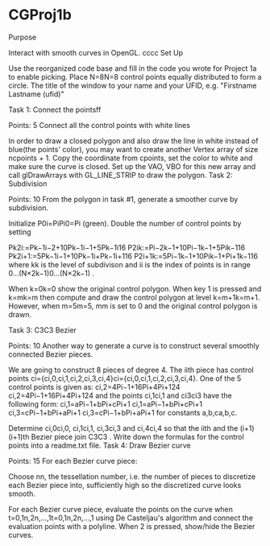 # CGProj1b
Purpose

Interact with smooth curves in OpenGL.
cccc
Set Up

Use the reorganized code base and fill in the code you wrote for Project 1a to enable picking. 
Place N=8N=8 control points equally distributed to form a circle. 
The title of the window to your name and your UFID, e.g. "Firstname Lastname (ufid)"

Task 1: Connect the pointsff

 
Points: 5
Connect all the control points with white lines

In order to draw a closed polygon and also draw the line in white instead of blue(the points' color), you may want to create another Vertex array of size ncpoints + 1. Copy the coordinate from cpoints, set the color to white and make sure the curve is closed.
Set up the VAO, VBO for this new array and call glDrawArrays with GL_LINE_STRIP to draw the polygon.
Task 2: Subdivision

 
Points: 10
From the polygon in task #1, generate a smoother curve by subdivision.

Initialize P0i=PiPi0=Pi (green). 
Double the number of control points by setting

Pk2i:=Pk−1i−2+10Pk−1i−1+5Pk−1i16
P2ik:=Pi−2k−1+10Pi−1k−1+5Pik−116
Pk2i+1:=5Pk−1i−1+10Pk−1i+Pk−1i+116
P2i+1k:=5Pi−1k−1+10Pik−1+Pi+1k−116
where kk is the level of subdivison and 
ii is the index of points is in range 0…(N×2k−1)0…(N×2k−1) .

When k=0k=0 show the original control polygon. When key 1 is pressed and k=mk=m then compute and draw the control polygon at level k=m+1k=m+1. However, when m=5m=5, mm is set to 0 and the original control polygon is drawn.

Task 3: C3C3 Bezier

Points: 10
Another way to generate a curve is to construct several smoothly connected Bezier pieces.

We are going to construct 8 pieces of degree 4. The iith piece has control points ci={ci,0,ci,1,ci,2,ci,3,ci,4}ci={ci,0,ci,1,ci,2,ci,3,ci,4}. One of the 5 control points is given as:
ci,2=4Pi−1+16Pi+4Pi+124
ci,2=4Pi−1+16Pi+4Pi+124
and the points ci,1ci,1 and ci3ci3 have the following form:
ci,1=aPi−1+bPi+cPi+1
ci,1=aPi−1+bPi+cPi+1
ci,3=cPi−1+bPi+aPi+1
ci,3=cPi−1+bPi+aPi+1
for constants a,b,ca,b,c.

Determine ci,0ci,0, ci,1ci,1, ci,3ci,3 and ci,4ci,4 so that the iith and the (i+1)(i+1)th Bezier piece join C3C3 . Write down the formulas for the control points into a readme.txt file.
Task 4: Draw Bezier curve

 
Points: 15
For each Bezier curve piece:

Choose nn, the tessellation number, i.e. the number of pieces to discretize each Bezier piece into, sufficiently high so the discretized curve looks smooth.

For each Bezier curve piece, evaluate the points on the curve when t=0,1n,2n,…,1t=0,1n,2n,…,1 using De Casteljau's algorithm and connect the evaluation points with a polyline.
When 2 is pressed, show/hide the Bezier curves.
